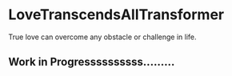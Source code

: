 # LoveTranscendsAllTransformer
True love can overcome any obstacle or challenge in life.

## Work in Progressssssssss.........
